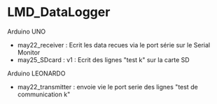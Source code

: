 # LMD_DataLogger

Arduino UNO
  - may22_receiver : Ecrit les data recues via le port série sur le Serial Monitor
  - may25_SDcard   : 
             v1 : Ecrit des lignes "test k" sur la carte SD
             
Arduino LEONARDO 
  - may22_transmitter : envoie vie le port serie des lignes "test de communication k"
